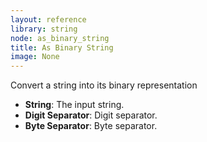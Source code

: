 ```yaml
---
layout: reference
library: string
node: as_binary_string
title: As Binary String
image: None
---
```

Convert a string into its binary representation

* **String**: The input string.
* **Digit Separator**: Digit separator.
* **Byte Separator**: Byte separator.
